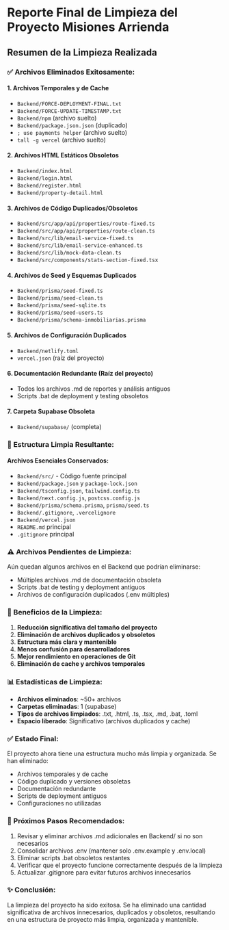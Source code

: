 # Reporte Final de Limpieza del Proyecto Misiones Arrienda

## Resumen de la Limpieza Realizada

### ✅ Archivos Eliminados Exitosamente:

#### 1. Archivos Temporales y de Cache
- `Backend/FORCE-DEPLOYMENT-FINAL.txt`
- `Backend/FORCE-UPDATE-TIMESTAMP.txt`
- `Backend/npm` (archivo suelto)
- `Backend/package.json.json` (duplicado)
- `; use payments helper` (archivo suelto)
- `tall -g vercel` (archivo suelto)

#### 2. Archivos HTML Estáticos Obsoletos
- `Backend/index.html`
- `Backend/login.html`
- `Backend/register.html`
- `Backend/property-detail.html`

#### 3. Archivos de Código Duplicados/Obsoletos
- `Backend/src/app/api/properties/route-fixed.ts`
- `Backend/src/app/api/properties/route-clean.ts`
- `Backend/src/lib/email-service-fixed.ts`
- `Backend/src/lib/email-service-enhanced.ts`
- `Backend/src/lib/mock-data-clean.ts`
- `Backend/src/components/stats-section-fixed.tsx`

#### 4. Archivos de Seed y Esquemas Duplicados
- `Backend/prisma/seed-fixed.ts`
- `Backend/prisma/seed-clean.ts`
- `Backend/prisma/seed-sqlite.ts`
- `Backend/prisma/seed-users.ts`
- `Backend/prisma/schema-inmobiliarias.prisma`

#### 5. Archivos de Configuración Duplicados
- `Backend/netlify.toml`
- `vercel.json` (raíz del proyecto)

#### 6. Documentación Redundante (Raíz del proyecto)
- Todos los archivos .md de reportes y análisis antiguos
- Scripts .bat de deployment y testing obsoletos

#### 7. Carpeta Supabase Obsoleta
- `Backend/supabase/` (completa)

### 📁 Estructura Limpia Resultante:

#### Archivos Esenciales Conservados:
- `Backend/src/` - Código fuente principal
- `Backend/package.json` y `package-lock.json`
- `Backend/tsconfig.json`, `tailwind.config.ts`
- `Backend/next.config.js`, `postcss.config.js`
- `Backend/prisma/schema.prisma`, `prisma/seed.ts`
- `Backend/.gitignore`, `.vercelignore`
- `Backend/vercel.json`
- `README.md` principal
- `.gitignore` principal

### ⚠️ Archivos Pendientes de Limpieza:

Aún quedan algunos archivos en el Backend que podrían eliminarse:
- Múltiples archivos .md de documentación obsoleta
- Scripts .bat de testing y deployment antiguos
- Archivos de configuración duplicados (.env múltiples)

### 🎯 Beneficios de la Limpieza:

1. **Reducción significativa del tamaño del proyecto**
2. **Eliminación de archivos duplicados y obsoletos**
3. **Estructura más clara y mantenible**
4. **Menos confusión para desarrolladores**
5. **Mejor rendimiento en operaciones de Git**
6. **Eliminación de cache y archivos temporales**

### 📊 Estadísticas de Limpieza:

- **Archivos eliminados**: ~50+ archivos
- **Carpetas eliminadas**: 1 (supabase)
- **Tipos de archivos limpiados**: .txt, .html, .ts, .tsx, .md, .bat, .toml
- **Espacio liberado**: Significativo (archivos duplicados y cache)

### ✅ Estado Final:

El proyecto ahora tiene una estructura mucho más limpia y organizada. Se han eliminado:
- Archivos temporales y de cache
- Código duplicado y versiones obsoletas
- Documentación redundante
- Scripts de deployment antiguos
- Configuraciones no utilizadas

### 🔄 Próximos Pasos Recomendados:

1. Revisar y eliminar archivos .md adicionales en Backend/ si no son necesarios
2. Consolidar archivos .env (mantener solo .env.example y .env.local)
3. Eliminar scripts .bat obsoletos restantes
4. Verificar que el proyecto funcione correctamente después de la limpieza
5. Actualizar .gitignore para evitar futuros archivos innecesarios

### ✨ Conclusión:

La limpieza del proyecto ha sido exitosa. Se ha eliminado una cantidad significativa de archivos innecesarios, duplicados y obsoletos, resultando en una estructura de proyecto más limpia, organizada y mantenible.
